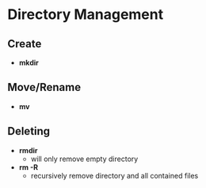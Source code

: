 # Directory Management

## Create

- **mkdir**

## Move/Rename

- **mv**

## Deleting

- **rmdir**
  - will only remove empty directory
- **rm -R**
  - recursively remove directory and all contained files
